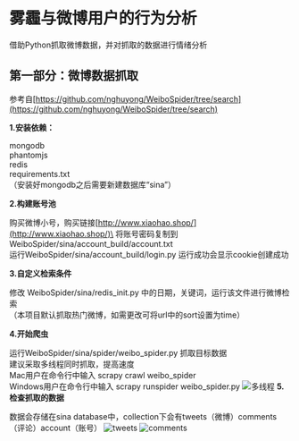# 雾霾与微博用户的行为分析
借助Python抓取微博数据，并对抓取的数据进行情绪分析

## 第一部分：微博数据抓取
参考自[https://github.com/nghuyong/WeiboSpider/tree/search](https://github.com/nghuyong/WeiboSpider/tree/search)

**1.安装依赖：**

mongodb\
phantomjs\
redis\
requirements.txt\
（安装好mongodb之后需要新建数据库“sina”）

**2.构建账号池**

购买微博小号，购买链接[http://www.xiaohao.shop/](http://www.xiaohao.shop/)\
将账号密码复制到 WeiboSpider/sina/account_build/account.txt\
运行WeiboSpider/sina/account_build/login.py
运行成功会显示cookie创建成功

**3.自定义检索条件**

修改 WeiboSpider/sina/redis_init.py 中的日期，关键词，运行该文件进行微博检索\
（本项目默认抓取热门微博，如需更改可将url中的sort设置为time）

**4.开始爬虫**

运行WeiboSpider/sina/spider/weibo_spider.py 抓取目标数据\
建议采取多线程同时抓取，提高速度\
Mac用户在命令行中输入 scrapy crawl weibo_spider \
Windows用户在命令行中输入 scrapy runspider weibo_spider.py 
![多线程](https://github.com/CUHKSZ-TQL/WeiboSpider_SentimentAnalysis/blob/master/WeiboSpider/Images/%E5%A4%9A%E7%BA%BF%E7%A8%8B.png)
**5.检查抓取的数据**

数据会存储在sina database中，collection下会有tweets（微博）comments（评论）account（账号）
![tweets](https://github.com/CUHKSZ-TQL/WeiboSpider_SentimentAnalysis/blob/master/WeiboSpider/Images/tweets.png)
![comments](https://github.com/CUHKSZ-TQL/WeiboSpider_SentimentAnalysis/blob/master/WeiboSpider/Images/comments.png)

